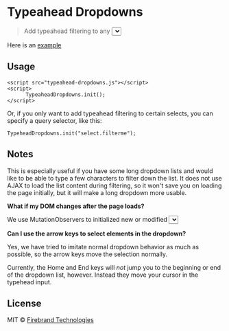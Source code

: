 # Typeahead Dropdowns

> Add typeahead filtering to any <select> with a single JS include.

Here is an [example](example.html)

## Usage

```
<script src="typeahead-dropdowns.js"></script>
<script>
      TypeaheadDropdowns.init();
</script>
```

Or, if you only want to add typeahead filtering to certain selects, you can specify a query selector, like this:

```
TypeheadDropdowns.init("select.filterme");
```

## Notes

This is especially useful if you have some long dropdown lists and would like to be able to type a few characters to filter down the list.  It does not use AJAX to load the list content during filtering, so it won't save you on loading the page initially, but it will make a long dropdown more usable.

**What if my DOM changes after the page loads?**

We use MutationObservers to initialized new or modified <select> elements, so this should not be a problem, but it has only been tested in a few scenarios.

**Can I use the arrow keys to select elements in the dropdown?**

Yes, we have tried to imitate normal dropdown behavior as much as possible, so the arrow keys move the selection normally.

Currently, the Home and End keys will _not_ jump you to the beginning or end of the dropdown list, however.  Instead they move your cursor in the typehead input.

## License

MIT © [Firebrand Technologies](http://firebrandtech.com)